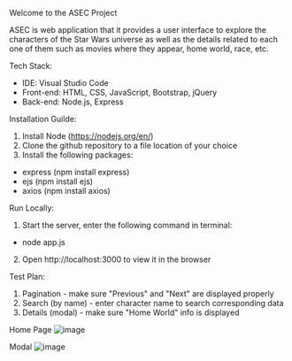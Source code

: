 Welcome to the ASEC Project

ASEC is web application that it provides a user interface to explore the characters of the Star Wars universe as well as the details related to each one of them such as movies where they appear, home world, race, etc.

Tech Stack:
 - IDE: Visual Studio Code
 - Front-end: HTML, CSS, JavaScript, Bootstrap, jQuery
 - Back-end: Node.js, Express

Installation Guilde:
1. Install Node (https://nodejs.org/en/)
2. Clone the github repository to a file location of your choice
3. Install the following packages:
  - express (npm install express)
  - ejs (npm install ejs)
  - axios (npm install axios)
  
Run Locally:
1. Start the server, enter the following command in terminal:
  - node app.js
2. Open http://localhost:3000 to view it in the browser

Test Plan:
1. Pagination - make sure "Previous" and "Next" are displayed properly
2. Search (by name) - enter character name to search corresponding data
3. Details (modal) - make sure "Home World" info is displayed 

Home Page
![image](https://user-images.githubusercontent.com/3538018/205907067-17bc0952-5403-463f-9b84-572d7bc5d737.png)

Modal
![image](https://user-images.githubusercontent.com/3538018/205910237-1af4372e-24fe-40e4-a8af-ee7a9d5fdd42.png)

